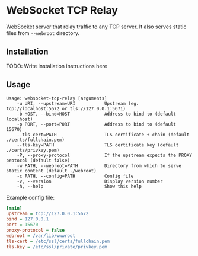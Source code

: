# WebSocket TCP Relay

WebSocket server that relay traffic to any TCP server. It also serves static files from `--webroot` directory.

## Installation

TODO: Write installation instructions here

## Usage

```
Usage: websocket-tcp-relay [arguments]
    -u URI, --upstream=URI           Upstream (eg. tcp://localhost:5672 or tls://127.0.0.1:5671)
    -b HOST, --bind=HOST             Address to bind to (default localhost)
    -p PORT, --port=PORT             Address to bind to (default 15670)
    --tls-cert=PATH                  TLS certificate + chain (default ./certs/fullchain.pem)
    --tls-key=PATH                   TLS certificate key (default ./certs/privkey.pem)
    -P, --proxy-protocol             If the upstream expects the PROXY protocol (default false)
    -w PATH, --webroot=PATH          Directory from which to serve static content (default ./webroot)
    -c PATH, --config=PATH           Config file
    -v, --version                    Display version number
    -h, --help                       Show this help
```

Example config file:

```ini
[main]
upstream = tcp://127.0.0.1:5672
bind = 127.0.0.1
port = 15670
proxy-protocol = false
webroot = /var/lib/wwwroot
tls-cert = /etc/ssl/certs/fullchain.pem
tls-key = /etc/ssl/private/privkey.pem
```
